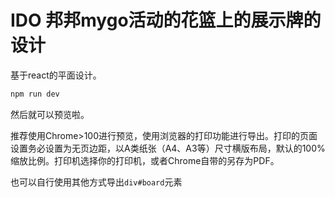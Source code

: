 # IDO 邦邦mygo活动的花篮上的展示牌的设计
基于react的平面设计。
```bash
npm run dev
```
然后就可以预览啦。

推荐使用Chrome>100进行预览，使用浏览器的打印功能进行导出。打印的页面设置务必设置为无页边距，以A类纸张（A4、A3等）尺寸横版布局，默认的100%缩放比例。打印机选择你的打印机，或者Chrome自带的另存为PDF。

也可以自行使用其他方式导出`div#board`元素